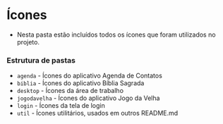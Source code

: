 # Ícones
- Nesta pasta estão incluídos todos os ícones que foram utilizados no projeto.

### Estrutura de pastas
- `agenda` - Ícones do aplicativo Agenda de Contatos
- `biblia` - Ícones do aplicativo Bíblia Sagrada
- `desktop` - Ícones da área de trabalho
- `jogodavelha` - Ícones do aplicativo Jogo da Velha
- `login` - Ícones da tela de login
- `util` - Ícones utilitários, usados em outros README.md